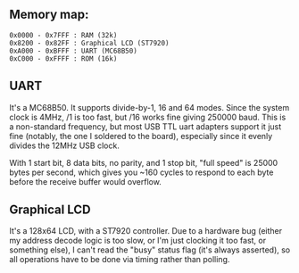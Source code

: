 ## Memory map:
```
0x0000 - 0x7FFF : RAM (32k)
0x8200 - 0x82FF : Graphical LCD (ST7920)
0xA000 - 0xBFFF : UART (MC68B50)
0xC000 - 0xFFFF : ROM (16k)
```

## UART

It's a MC68B50. It supports divide-by-1, 16 and 64 modes. Since the system clock is 4MHz, /1 is too fast, but /16 works fine giving 250000 baud. This is a non-standard frequency, but most USB TTL uart adapters support it just fine (notably, the one I soldered to the board), especially since it evenly divides the 12MHz USB clock.

With 1 start bit, 8 data bits, no parity, and 1 stop bit, "full speed" is 25000 bytes per second, which gives you ~160 cycles to respond to each byte before the receive buffer would overflow.

## Graphical LCD

It's a 128x64 LCD, with a ST7920 controller. Due to a hardware bug (either my address decode logic is too slow, or I'm just clocking it too fast, or something else), I can't read the "busy" status flag (it's always asserted), so all operations have to be done via timing rather than polling.
